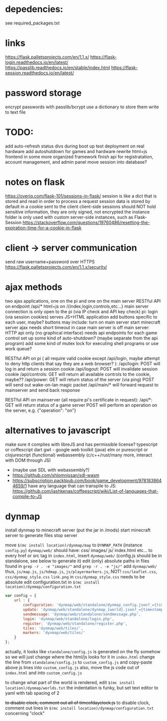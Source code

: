 
# depedencies:
see required_packages.txt

# links
https://flask.palletsprojects.com/en/1.1.x/
https://flask-login.readthedocs.io/en/latest/
https://passlib.readthedocs.io/en/stable/index.html
https://flask-session.readthedocs.io/en/latest/

# password storage
encrypt passwords with passlib/bcrypt
use a dictionary to store them
write to text file 

# TODO:
add auto-refresh status divs during boot up
test deployment on real hardware
add autoshutdown for games and hardware
rewrite html+js frontend in some more organized framework
finish api for registratation, account management, and admin panel
move session into database?

# notes on flask
https://overiq.com/flask-101/sessions-in-flask/
session is like a dict that is stored and read in order to process a request
session data is stored by default in a cookie sent to the client
client-side sessions should NOT hold sensitive information, they are only signed, not encrypted
the instance folder is only used with custom server-side instances, such as Flask-Session
https://stackoverflow.com/questions/19760486/resetting-the-expiration-time-for-a-cookie-in-flask

# client -> server communication
send raw username+password over HTTPS
https://flask.palletsprojects.com/en/1.1.x/security/

# ajax methods
two ajax applications, one on the pi and one on the main server
RESTful API on endpoint /api/*
html+js on /{index,login,controls,etc...}
main server connection is only open to the pi (via IP check and API key check)
pi:
    login (via session cookies)
    serves JS+HTML application
    add buttons specific to each user, maybe?
    buttons may include:
        turn on main server
        start minecraft server
    ajax needs short timeout in case main server is off
main server:
    HTTP api only (no graphical interface)
    needs api endpoints for each game control
    set up some kind of auto-shutdown? (maybe separate from the api program)
    add some kind of mutex lock for executing shell programs or use work queue?

RESTful API on pi (
    all require valid cookie except /api/login,
    maybe attempt to deny http clients that say they are a web browser?
):
/api/login:
    POST will log in and return a session cookie
/api/logout:
    POST will invalidate session cookie
/api/controls:
    GET will return all available controls to the cookie, maybe??
/api/power:
    GET will return status of the server (via ping)
    POST will send out wake-on-lan magic packet
/api/main/*
    will forward request to mainserver and send back response

RESTful API on mainserver (all require pi's certificate in request):
/api/*:
    GET will return status of a game server
    POST will perform an operation on the server, e.g. {"operation": "on"}

# alternatives to javascript
make sure it complies with libreJS and has permissible license?
typescript or coffescript
dart
gwt - google web toolkit (java)
elm or purescript or clojurescript (functional)
webassembly (c/c++/rust/many more, interact with DOM through JS)
- (maybe use SDL with webassembly?)
- https://github.com/shlomnissan/sdl-wasm 
- https://subscription.packtpub.com/book/game_development/9781838644659/1
haxe
any language that can transpile to JS:
https://github.com/jashkenas/coffeescript/wiki/List-of-languages-that-compile-to-JS

# dynmap
install dynmap to minecraft server (put the jar in /mods)
start minecraft server to generate files
stop server

move `$(mc install location)/dynmap/map` to `DYNMAP_PATH` (instance `config.py`)
`dynmap/web/` should have:
    css/
    images/
    js/
    index.html
    etc...
to every href or src tag in `index.html`, insert `dynmap/web/` (config.js should be in standalone, see below to generate it)
edit (only) absolute paths in files found in `grep -r . -e "images/"` and `grep -r . -e "js/"`
add `dynmap/web/`
thus, `js/map.js`, `js/hdmap.js`, `js/playermarkers.js`, NOT! `css/leaflet.css`, `css/dynmap_style.css`
`link.png` in `css/dynmap_style.css` needs to be absolute
edit configuration.txt in `$(mc install location)/dynmap/configuration.txt`
<!-- to generate `standalone/config.js`, `disable-webserver` should be false, even with `class: org.dynmap.JsonFileClientUpdateComponent` active
start the server, it should generate the `standalone/config.js`
then, `disable-webserver` can be set to true (be sure the edit the paths!!)
alternatively, copy-paste this into `standalone/config.js`:-->
```js
var config = {
    url : {
        configuration: 'dynmap/web/standalone/dynmap_config.json?_={timestamp}',
        update: 'dynmap/web/standalone/dynmap_{world}.json?_={timestamp}',
        sendmessage: 'dynmap/web/standalone/sendmessage.php',
        login: 'dynmap/web/standalone/login.php',
        register: 'dynmap/web/standalone/register.php',
        tiles: 'dynmap/web/tiles/',
        markers: 'dynmap/web/tiles/'
    }
};
```
actually, it looks like `standalone/config.js` is generated on the fly somehow
so we will just change where the html/js looks for it in `index.html`
change the line from `standalone/config.js` to `custom_config.js` and copy-paste above js lines into `custom_config.js`
also, move the js code out of `index.html` and into `custom_config.js`

to change what part of the world is rendered, edit `$(mc install location)/dynmap/worlds.txt`
the indentation is funky, but set text editor to yaml with tab spacing of 2

~~to disable clock, comment out all of timeofdayclock.js~~
to disable clock, comment out lines in `$(mc install location)/dynmap/configuration.txt` concerning "clock"